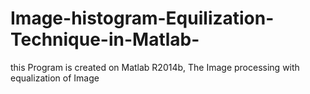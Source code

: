# Image-histogram-Equilization-Technique-in-Matlab-
this Program is created on Matlab R2014b, The Image processing with equalization of Image
